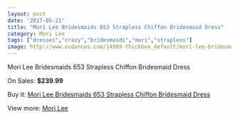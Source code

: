 ```yaml
---
layout: post
date: '2017-05-21'
title: "Mori Lee Bridesmaids 653 Strapless Chiffon Bridesmaid Dress"
category: Mori Lee
tags: ["dresses","crazy","bridesmaids","mori","strapless"]
image: http://www.eudances.com/14989-thickbox_default/mori-lee-bridesmaids-653-strapless-chiffon-bridesmaid-dress.jpg
---
```

Mori Lee Bridesmaids 653 Strapless Chiffon Bridesmaid Dress

On Sales: **$239.99**
<a href="https://www.eudances.com/en/mori-lee/4456-mori-lee-bridesmaids-653-strapless-chiffon-bridesmaid-dress.html"><amp-img layout="responsive" width="600" height="600" src="//www.eudances.com/14989-thickbox_default/mori-lee-bridesmaids-653-strapless-chiffon-bridesmaid-dress.jpg" alt="Mori Lee Bridesmaids 653 Strapless Chiffon Bridesmaid Dress 0" /></a>
<a href="https://www.eudances.com/en/mori-lee/4456-mori-lee-bridesmaids-653-strapless-chiffon-bridesmaid-dress.html"><amp-img layout="responsive" width="600" height="600" src="//www.eudances.com/14990-thickbox_default/mori-lee-bridesmaids-653-strapless-chiffon-bridesmaid-dress.jpg" alt="Mori Lee Bridesmaids 653 Strapless Chiffon Bridesmaid Dress 1" /></a>

Buy it: [Mori Lee Bridesmaids 653 Strapless Chiffon Bridesmaid Dress](https://www.eudances.com/en/mori-lee/4456-mori-lee-bridesmaids-653-strapless-chiffon-bridesmaid-dress.html "Mori Lee Bridesmaids 653 Strapless Chiffon Bridesmaid Dress")

View more: [Mori Lee](https://www.eudances.com/en/65-mori-lee "Mori Lee")